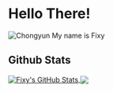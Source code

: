 # Hello There!
![Chongyun](https://github.com/Fixy48/Fixy48/blob/main/2d6031fd-bcbd-43c2-8070-38e074087739.jpeg)
My name is Fixy

<!-- ## Contacts
![](https://img.shields.io/badge/-Fixy48-%23181717?style=flat-square&logo=github) -->

## Github Stats

</a>
<a href="https://github.com/Fixy48/Fixy48">
<img align="center" src="https://github-readme-stats.vercel.app/api?username=Fixy48&show_icons=true&line_height=27&count_private=true&title_color=ffffff&text_color=c9cacc&icon_color=2bbc8a&bg_color=1d1f21" alt="Fixy's GitHub Stats" />
</a>

<a href="https://github.com/Fixy48/Clara-Bot">
  <img align="center" src="https://github-readme-stats.vercel.app/api/pin/?username=Fixy48&repo=Clara-Bot&title_color=ffffff&text_color=c9cacc&icon_color=2bbc8a&bg_color=1d1f21" />
</a>
